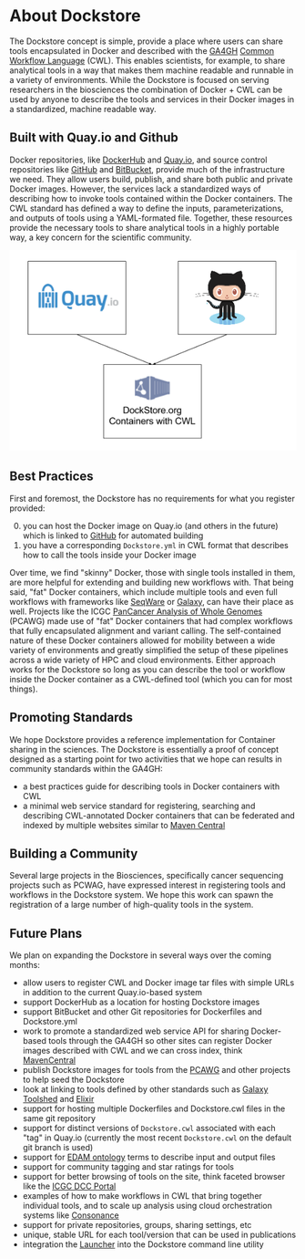 # About Dockstore

The Dockstore concept is simple, provide a place where users can share tools
encapsulated in Docker and described with the [GA4GH](http://genomicsandhealth.org/)
[Common Workflow Language](http://common-workflow-language.github.io/) (CWL).
This enables scientists, for example, to share analytical tools in a way that makes them
machine readable and runnable in a variety of environments.  While the Dockstore is focused
on serving researchers in the biosciences the combination of Docker + CWL can be used
by anyone to describe the tools and services in their Docker images in a standardized,
machine readable way.

## Built with Quay.io and Github

Docker repositories, like
[DockerHub](https://hub.docker.com/) and [Quay.io](https://quay.io/), and
source control repositories like [GitHub](http://github.com) and
[BitBucket](https://bitbucket.org/), provide
much of the infrastructure we need.  They allow users build, publish,
and share both public and private Docker images.  However, the services lack a standardized ways of
describing how to invoke tools contained within the Docker containers.  The CWL
standard has defined a way to define the inputs, parameterizations, and outputs
of tools using a YAML-formated file.  Together, these resources provide the
necessary tools to share analytical tools in a highly portable way, a key
concern for the scientific community.

![Overview](dockstore_logos.png)

## Best Practices

First and foremost, the Dockstore has no requirements for what you register provided:

0. you can host the Docker image on Quay.io (and others in the future) which is linked to [GitHub](http://github.com) for automated building
0. you have a corresponding `Dockstore.yml` in CWL format that describes how to call the tools inside your Docker image

Over time, we find "skinny" Docker, those with single tools installed in them,
are more helpful for extending and building new workflows with.  That being said,
"fat" Docker containers, which include multiple tools and even full workflows
with frameworks like [SeqWare](http://seqware.io) or [Galaxy](https://galaxyproject.org/),
can have their place as well.  Projects like the ICGC
[PanCancer Analysis of Whole Genomes](https://dcc.icgc.org/pcawg) (PCAWG) made use of "fat"
Docker containers that had complex workflows that fully encapsulated alignment and
variant calling.  The self-contained nature of these Docker containers allowed
for mobility between a wide variety of environments and greatly simplified
the setup of these pipelines across a wide variety of HPC and cloud environments.
Either approach works for the Dockstore so long as you can describe the tool
or workflow inside the Docker container as a CWL-defined tool (which you can
for most things).

## Promoting Standards

We hope Dockstore provides a reference implementation for Container sharing
in the sciences.  The Dockstore is essentially a proof of concept designed
as a starting point for two activities that we hope can results in community
standards within the GA4GH:

* a best practices guide for describing tools in Docker containers with CWL
* a minimal web service standard for registering, searching and describing CWL-annotated Docker containers that can be federated and indexed by multiple websites similar to [Maven Central](http://search.maven.org/)

## Building a Community

Several large projects in the Biosciences, specifically cancer sequencing projects
such as PCWAG, have expressed interest in registering tools and workflows in the Dockstore
system.  We hope this work can spawn the registration of a large number of high-quality
tools in the system.

## Future Plans

We plan on expanding the Dockstore in several ways over the coming months:

* allow users to register CWL and Docker image tar files with simple URLs in addition to the current Quay.io-based system
* support DockerHub as a location for hosting Dockstore images
* support BitBucket and other Git repositories for Dockerfiles and Dockstore.yml
* work to promote a standardized web service API for sharing Docker-based tools through the GA4GH so other sites can register Docker images described with CWL and we can cross index, think [MavenCentral](http://search.maven.org/)
* publish Dockstore images for tools from the [PCAWG](https://dcc.igcg.org/pcawg) and other projects to help seed the Dockstore
* look at linking to tools defined by other standards such as [Galaxy Toolshed](https://toolshed.g2.bx.psu.edu/) and [Elixir](https://elixir-registry.cbs.dtu.dk/)
* support for hosting multiple Dockerfiles and Dockstore.cwl files in the same git repository
* support for distinct versions of `Dockstore.cwl` associated with each "tag" in Quay.io (currently the most recent `Dockstore.cwl` on the default git branch is used)
* support for [EDAM ontology](http://edamontology.org/page) terms to describe input and output files
* support for community tagging and star ratings for tools
* support for better browsing of tools on the site, think faceted browser like the [ICGC DCC Portal](https://dcc.icgc.org)
* examples of how to make workflows in CWL that bring together individual tools, and to scale up analysis using cloud orchestration systems like [Consonance](https://github.com/Consonance/)
* support for private repositories, groups, sharing settings, etc
* unique, stable URL for each tool/version that can be used in publications
* integration the [Launcher](https://github.com/CancerCollaboratory/dockstore-descriptor#dockstore-descriptor) into the Dockstore command line utility
